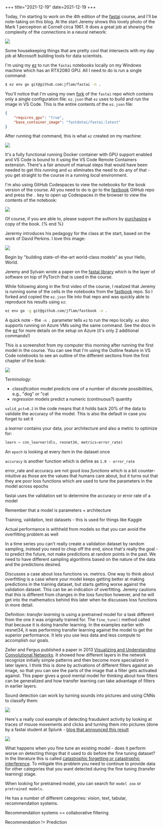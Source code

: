 +++
title="2021-12-19"
date=2021-12-19
+++

Today, I'm starting to work on the 4th edition of the
[fastai](https://github.com/fastai/fastai) course, and I'll be note-taking on
this blog. At the start Jeremy shows this lovely photo of the Mark 1
perceptron at Cornell circa 1961. It does a great job at showing the
complexity of the connections in a neural network:

![](2021-12-19/2021-12-19-07-38-03.png)

Some housekeeping things that are pretty cool that intersects with my day job
at Microsoft building tools for data scientists. 

I'm using my [ez](https://github.com/jflam/ez) to run the `fastai` notebooks
locally on my Windows machine which has an RTX2080 GPU. All I need to do is
run a single command: 

```bash
$ ez env go git@github.com:jflam/fastai -n .
```

You'll notice that I'm using my own [fork](https://github.com/jflam/fastai) of
the `fastai` repo which contains only a aingle configuration file: `ez.json`
that `ez` uses to build and run the image in VS Code. 
This is the entire contents of the `ez.json` file:

```json
{
    "requires_gpu": "true",
    "base_container_image": "fastdotai/fastai:latest"
}
```

After running that command, this is what `ez` created on my machine:

![](2021-12-19/2021-12-19-07-53-47.png)

It's a fully functional running Docker container with GPU support enabled and
VS Code is bound to it using the VS Code Remote Containers extension. There's 
a fair amount of manual steps that would have been needed to get this running
and `ez` eliminates the need to do any of that - you get straight to the 
course in a running _local_ environment.

I'm also using GitHub Codespaces to view the notebooks for the book version of
the course. All you need to do is go to the
[fastbook](https://github.dev/fastai/fastbook) GitHub repo and press the `.`
key to open up Codespaces in the browser to view the contents of the notebook:

![](2021-12-19/2021-12-19-08-08-53.png)

Of course, if you are able to, please support the authors by
[purchasing](https://www.oreilly.com/library/view/deep-learning-for/9781492045519/)
a copy of the book.
{% end %}

Jerermy introduces his pedagogy for the class at the start, based on the work
of David Perkins. I love this image:

![](2021-12-19/2021-12-19-08-19-21.png)

Begin by "building state-of-the-art world-class models" as your Hello, World.

Jeremy and Sylvain wrote a paper on the [fastai
library](https://arxiv.org/abs/2002.04688) which is the layer of software on
top of PyTorch that is used in the course.

While following along in the first video of the course, I realized that 
Jeremy is running some of the cells in the notebooks from the [fastbook](https://github.com/fastai/fastbook) repo. So I forked and copied the `ez.json` file into that 
repo and was quickly able to reproduce his results using `ez`:

```bash
ez env go -g git@github.com/jflam/fastbook -n .
```

A quick note - the `-n .` parameter tells `ez` to run the repo locally. `ez`
also supports running on Azure VMs using the same command. See the docs in the
[ez](https://github.com/jflam/ez) for more details on the setup on Azure (it's
only 2 additional commands!)

This is a screenshot from my computer this morning after running the first
model in the course. You can see that I'm using the Outline feature in VS Code
notebooks to see an outline of the different sections from the first chapter
of the book:

![](2021-12-19/2021-12-19-09-42-15.png)

Terminology:
- _classification_ model predicts one of a number of discrete possibilities,
  e.g., "dog" or "cat
- _regression_ models predict a numeric (continuous?) quantity

`valid_pct=0.2` in the code means that it holds back 20% of the data to
validate the accuracy of the model. This is also the default in case you
forget to set it

a _learner_ contains your data, your architecture and also a metric to
optimize for:

```python
learn = cnn_learner(dls, resnet34, metrics=error_rate)
```

An `epoch` is looking at every item in the dataset once

`accuracy` is another function which is define as `1.0 - error_rate`

error_rate and accuracy are not good _loss functions_ which is a bit
counter-intuitive as those are the values that humans care about, but it turns
out that they are poor loss functions which are used to tune the parameters in
the model across epochs

fastai uses the validation set to determine the accuracy or error rate of a 
model

Remember that a model is parameters + architecture

Training, validation, test datasets - this is used for things like Kaggle

Actual performance is withheld from models so that you can avoid the
overfitting problem as well

In a time series you can't really create a validation dataset by random
sampling, instead you need to chop off the end, since that's really the goal -
to predict the future, not make predictions at random points in the past. We 
need to have different sampling algorithms based on the nature of the data and
the predictions desired.

Discusses a case about loss functions vs. metrics. One way to think about
overfitting is a case where your model keeps getting better at making
predictions in the training dataset, but starts getting worse against the
validation dataset. This can be an indication of overfitting. Jeremy cautions
that this is different from changes in the loss function however, and he will
get into the mathematics behind this later when he discusses loss functions in
more detail.

Definition: _transfer learning_ is using a pretrained model for a task
different from the one it was originally trained for. The `fine_tune()` method
called that because it is doing transfer learning. In the examples earlier
with resnet34, it was performing transfer learning against the model to get
the superior performance. It lets you use less data and less compute to
accomplish our goals.

Zeiler and Fergus published a paper in 2013 [Visualizing and Understanding
Convolutional Networks](https://arxiv.org/abs/1311.2901). It showed how
different layers in the network recognize initially simple patterns and then
become more specialized in later layers. I think this is done by activations
of different filters against an image, so that you can see the parts of the
image that a filter gets activated against. This paper gives a good mental
model for thinking about how filters can be generalized and how transfer
learning can take advantage of filters in earlier layers.

Sound detection can work by turning sounds into pictures and using CNNs to
classify them:

![](2021-12-19/2021-12-19-22-16-17.png)

Here's a really cool example of detecting fraudulent activity by looking at
traces of mouse movements and clicks and turning them into pictures (done by a
fastai student at Splunk - [blog that announced this
result](https://www.splunk.com/en_us/blog/security/deep-learning-with-splunk-and-tensorflow-for-security-catching-the-fraudster-in-neural-networks-with-behavioral-biometrics.html)


![](2021-12-19/2021-12-19-22-15-22.png)

What happens when you fine tune an existing model - does it perform worse on
detecting things that it used to do before the fine tuning dataset? In the
literature this is called [catastrophic forgetting or catastrophic
interference](https://en.wikipedia.org/wiki/Catastrophic_interference). To
mitigate this problem you need to continue to provide data for other
categories that you want detected during the fine tuning (transfer learning)
stage.

When looking for pretrained model, you can search for `model zoo` or
`pretrained models`.

He has a number of different categories: vision, text, tabular, recommendation
systems.

Recommendation systems == collaborative filtering

Recommendation != Prediction

 
